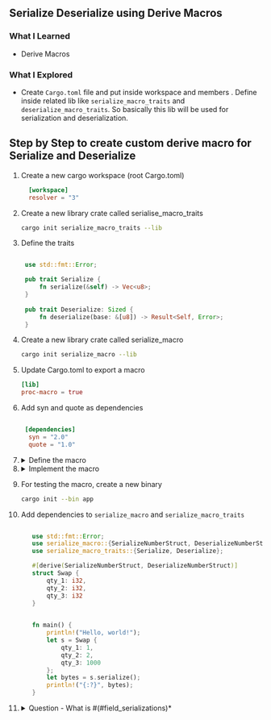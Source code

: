 ## Serialize Deserialize using Derive Macros

### What I Learned
- Derive Macros

### What I Explored

- Create `Cargo.toml` file and put inside workspace and members . Define inside related lib like `serialize_macro_traits` and `deserialize_macro_traits`. So basically this lib will be used for serialization and deserialization.


## Step by Step to create custom derive macro for Serialize and Deserialize

1. Create a new cargo workspace (root Cargo.toml)
   ```toml
     [workspace]
     resolver = "3"  

2. Create a new library crate called serialise_macro_traits
   ```bash
   cargo init serialize_macro_traits --lib
   ```
3. Define the traits
   ```rust

    use std::fmt::Error;

    pub trait Serialize {
    	fn serialize(&self) -> Vec<u8>;
    }
    
    pub trait Deserialize: Sized {
    	fn deserialize(base: &[u8]) -> Result<Self, Error>;
    } 
   ```


4. Create a new library crate called serialize_macro
    ```bash
    cargo init serialize_macro --lib
    ```

5. Update Cargo.toml to export a macro
    ```toml
    [lib]
    proc-macro = true
    ```
6. Add syn and quote as dependencies
    ```toml

     [dependencies]
      syn = "2.0"
      quote = "1.0"    
      ```
7. <details>

   <summary>  Define the macro </summary>


      ```rust
      
      use proc_macro::TokenStream;
      use quote::quote;

      #[proc_macro_derive(SerializeNumberStruct)]
      pub fn serialise_number_struct(input: TokenStream) -> TokenStream {
    // Construct a representation of Rust code as a syntax tree
    // that we can manipulate.
    let ast = syn::parse(input).unwrap();

    // Build the trait implementation.
    
     }

     #[proc_macro_derive(DeserializeNumberStruct)]
     pub fn deserialise_number_struct(input: TokenStream) -> TokenStream {
    // Construct a representation of Rust code as a syntax tree
    // that we can manipulate.
    let ast = syn::parse(input).unwrap();
    }

      ```

   </details>
   
8. <details>

    <summary> Implement the macro</summary>

     ```rust
      
         use proc_macro::TokenStream;
          se quote::quote;
          se syn::{DeriveInput, Data, Fields};
          
          [proc_macro_derive(SerializeNumberStruct)]
          ub fn serialise_number_struct(input: TokenStream) -> TokenStream {
             let ast: DeriveInput = syn::parse(input).unwrap();
             let name = &ast.ident;
          
             let serialize_fields = match &ast.data {
                 Data::Struct(data_struct) => {
                     match &data_struct.fields {
                         Fields::Named(fields) => {
                             let field_serializations = fields.named.iter().map(|field| {
                                 let field_name = &field.ident;
                                 quote! {
                                     result.extend_from_slice(&self.#field_name.to_be_bytes());
                                 }
                             });
                             /*
                                 field_serializeations = [quote!(result.extend_from_slice(&self.qty_1.to_be_bytes())), quote!(result.extend_from_slice(&self.qty_2.to_be_bytes()))]
                              */
                             quote! {
                                 #(#field_serializations)*
                             }
                         }
                         _ => panic!("Only named fields are supported"),
                     }
                 }
                 _ => panic!("Only structs are supported"),
             };
             /*
                 serialize_fields ->
                 result.extend_from_slice(&self.qty_1.to_be_bytes())
                 result.extend_from_slice(&self.qty_2.to_be_bytes())
                 result.extend_from_slice(&self.qty_3.to_be_bytes())
              */
          
             let generated = quote! {
                 impl Serialize for #name {
                     fn serialize(&self) -> Vec<u8> {
                         let mut result = Vec::new();
                         #serialize_fields
                result
            }
        }
    };
    generated.into()
   }

   [proc_macro_derive(DeserializeNumberStruct)]
   ub fn deserialise_number_struct(input: TokenStream) -> TokenStream {
      let ast: DeriveInput = syn::parse(input).unwrap();
      let name = &ast.ident;
   
      let (deserialize_fields, field_assignments, total_size) = match &ast.data {
          Data::Struct(data_struct) => {
              match &data_struct.fields {
                  Fields::Named(fields) => {
                      let mut offset: usize = 0;
                      let mut field_deserializations = Vec::new();
                      let mut field_assignments = Vec::new();
                      
                      for field in &fields.named {
                          let field_name = &field.ident;
                          let field_size = 4;
                          let start_offset = offset;
                          let end_offset = offset + field_size;
                          
                          field_deserializations.push(quote! {
                              let #field_name = {
                                  let bytes: [u8; 4] = base[#start_offset..#end_offset]
                                      .try_into()
                                      .map_err(|_| Error)?;
                                  i32::from_be_bytes(bytes)
                              };
                          });
                          
                          field_assignments.push(quote! {
                              #field_name
                          });
                          
                          offset += field_size;
                      }
                      
                      (field_deserializations, field_assignments, offset)
                  }
                _ => panic!("Only named fields are supported"),
            }
        }
        _ => panic!("Only structs are supported"),
    };

    let generated = quote! {
        impl Deserialize for #name {
            fn deserialize(base: &[u8]) -> Result<Self, Error> {
                if base.len() < #total_size {
                    return Err(Error);
                }
                
                #(#deserialize_fields)*
                
                Ok(#name {
                    #(#field_assignments,)*
                })
            }
        }
    };
    generated.into()
   }


     ```
   </details>   


9. For testing the macro, create a new binary
   ```bash
   cargo init --bin app
   
   ```

10. Add dependencies to `serialize_macro` and `serialize_macro_traits`
    ```rust
    
       use std::fmt::Error;
       use serialize_macro::{SerializeNumberStruct, DeserializeNumberStruct};
       use serialize_macro_traits::{Serialize, Deserialize};       

       #[derive(SerializeNumberStruct, DeserializeNumberStruct)]
       struct Swap {
           qty_1: i32,
           qty_2: i32,
           qty_3: i32
       }       
       

       fn main() {
           println!("Hello, world!");
           let s = Swap {
               qty_1: 1,
               qty_2: 2,
               qty_3: 1000
           };
           let bytes = s.serialize();
           println!("{:?}", bytes);
       }

    ```

11. <details> <summary> Question - What is #(#field_serializations)* </summary>

    ## The `#()*` Pattern

    rust
    
    `#(#field_serializations)*`
    
    This is `quote!`'s way of doing iteration/repetition. It's like a "for each" loop but for code     generation.
    
    **What it means:**
    
    - `#(...)` - "repeat this pattern"
    - - "for each item"
    - `#field_serializations` - "insert each item from this iterator"
    
    ## A Simpler Example
    
    Let's say `field_serializations` contains:

    

    ```rust
    vec![
        quote! { result.extend_from_slice(&self.qty_1.to_be_bytes()); },
        quote! { result.extend_from_slice(&self.qty_2.to_be_bytes()); },
    ]
    ```     

    Then `#(#field_serializations)*` generates:      

          

    ```rust
    result.extend_from_slice(&self.qty_1.to_be_bytes());
    result.extend_from_slice(&self.qty_2.to_be_bytes());
    ```      

    ## Alternative Without the Pattern      

    You could write it more verbosely like this:      

    rust      

    ```rust
    let mut tokens = quote! {};
    for field_serialization in field_serializations {
        tokens = quote! {
            #tokens
            #field_serialization
        };
    }
    tokens
    ```      

    But `#(#field_serializations)*` is the idiomatic shorthand.
    </details>